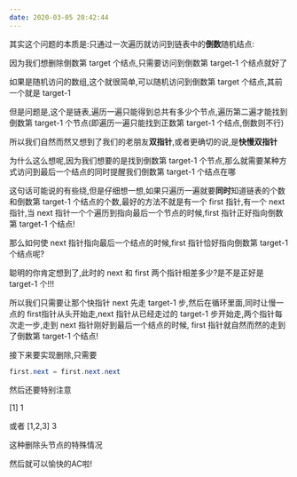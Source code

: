 ```yaml
---
date: 2020-03-05 20:42:44
---
```

其实这个问题的本质是:只通过一次遍历就访问到链表中的**倒数**随机结点:

<!-- more -->

因为我们想删除倒数第 target 个结点,只需要访问到倒数第 target-1 个结点就好了

如果是随机访问的数组,这个就很简单,可以随机访问到倒数第 target 个结点,其前一个就是 target-1

但是问题是,这个是链表,遍历一遍只能得到总共有多少个节点,遍历第二遍才能找到倒数第 target-1 个节点(即遍历一遍只能找到正数第 target-1 个结点,倒数则不行)

所以我们自然而然又想到了我们的老朋友**双指针**,或者更确切的说,是**快慢双指针**

为什么这么想呢,因为我们想要的是找到倒数第 target-1 个节点,那么就需要某种方式访问到最后一个结点的同时提醒我们倒数第 target-1 个结点在哪

这句话可能说的有些绕,但是仔细想一想,如果只遍历一遍就要**同时**知道链表的个数和倒数第 target-1 个结点的个数,最好的方法不就是有一个 first 指针,有一个 next 指针,当 next 指针一个个遍历到指向最后一个节点的时候,first 指针正好指向倒数第 target-1 个结点!

那么如何使 next 指针指向最后一个结点的时候,first 指针恰好指向倒数第 target-1 个结点呢?

聪明的你肯定想到了,此时的 next 和 first 两个指针相差多少?是不是正好是 target-1 个!!!

所以我们只需要让那个快指针 next 先走 target-1 步,然后在循环里面,同时让慢一点的 first指针从头开始走,next 指针从已经走过的 target-1 步开始走,两个指针每次走一步,走到 next 指针刚好到最后一个结点的时候, first 指针就自然而然的走到了倒数第 target-1 个结点!

接下来要实现删除,只需要
```java
first.next = first.next.next
```

然后还要特别注意

[1] 1

或者 [1,2,3] 3

这种删除头节点的特殊情况

然后就可以愉快的AC啦!
